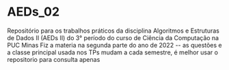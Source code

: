 # AEDs_02
Repositório para os trabalhos práticos da disciplina Algoritmos e Estruturas de Dados II (AEDs II) do 3° período do curso de Ciência da Computação na PUC Minas
Fiz a materia na segunda parte do ano de 2022 -- as questões e a classe principal usada nos TPs mudam a cada semestre, é melhor usar o repositorio para consulta apenas
